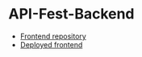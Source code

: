 # API-Fest-Backend
- [Frontend repository](https://github.com/HimikaP/Team-Jalebi-Fafda)
- [Deployed frontend]()
